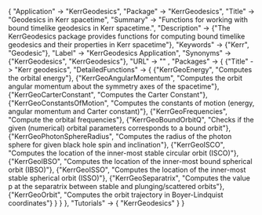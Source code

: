 {
 "Application" -> "KerrGeodesics",
 "Package" -> "KerrGeodesics",
 "Title" -> "Geodesics in Kerr spacetime",
 "Summary" -> 
   "Functions for working with bound timelike geodesics in Kerr spacetime.",
 "Description" -> 
   {"The KerrGeodesics package provides functions for computing bound timelike geodesics and their properties in Kerr spacetime"},
 "Keywords" -> {"Kerr", "Geodesic"},
 "Label" -> "KerrGeodesics Application",
 "Synonyms" -> {"KerrGeodesics", "KerrGeodesics"},
 "URL" -> "" ,
 "Packages" -> {
   {"Title" -> "Kerr geodesics",
    "DetailedFunctions" -> {
	  {"KerrGeoEnergy", "Computes the orbital energy"},
	  {"KerrGeoAngularMomentum", "Computes the orbit angular momentum about the symmetry axes of the spacetime"},
      {"KerrGeoCarterConstant", "Computes the Carter Constant"},
      {"KerrGeoConstantsOfMotion", "Computes the constants of motion (energy, angular momentum and Carter constant)"},
      {"KerrGeoFrequencies", "Compute the orbital frequencies"},
	  {"KerrGeoBoundOrbitQ", "Checks if the given (numerical) orbital parameters corresponds to a bound orbit"},
	  {"KerrGeoPhotonSphereRadius", "Computes the radius of the photon sphere for given black hole spin and inclination"},
	  {"KerrGeoISCO", "Computes the location of the inner-most stable circular orbit (ISCO)"},
	  {"KerrGeoIBSO", "Computes the location of the inner-most bound spherical orbit (IBSO)"},
	  {"KerrGeoISSO", "Computes the location of the inner-most stable spherical orbit (ISSO)"},
	  {"KerrGeoSeparatrix", "Computes the value p at the separatrix between stable and plunging/scattered orbits"},
	  {"KerrGeoOrbit", "Computes the orbit trajectory in Boyer-Lindquist coordinates"}
    }
   }
 },
 "Tutorials" -> {
   "KerrGeodesics"
 } 
}
